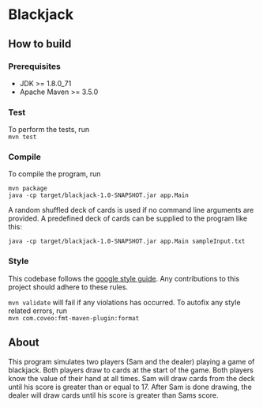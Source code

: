 # Blackjack

## How to build
### Prerequisites
* JDK >= 1.8.0\_71
* Apache Maven >= 3.5.0

### Test
To perform the tests, run  
`mvn test`

### Compile
To compile the program, run
```
mvn package
java -cp target/blackjack-1.0-SNAPSHOT.jar app.Main
```

A random shuffled deck of cards is used if no command
line arguments are provided. A predefined deck of cards
can be supplied to the program like this:

`java -cp target/blackjack-1.0-SNAPSHOT.jar app.Main sampleInput.txt`

### Style
This codebase follows the [google style guide](https://google.github.io/styleguide/javaguide.html).
Any contributions to this project should adhere to these rules.

`mvn validate` will fail if any violations has occurred.
To autofix any style related errors, run  
`mvn com.coveo:fmt-maven-plugin:format`


## About
This program simulates two players (Sam and the dealer)
playing a game of blackjack. Both players draw to cards
at the start of the game. Both players know the value
of their hand at all times. Sam will draw cards from the
deck until his score is greater than or equal to 17.
After Sam is done drawing, the dealer will draw cards
until his score is greater than Sams score.
